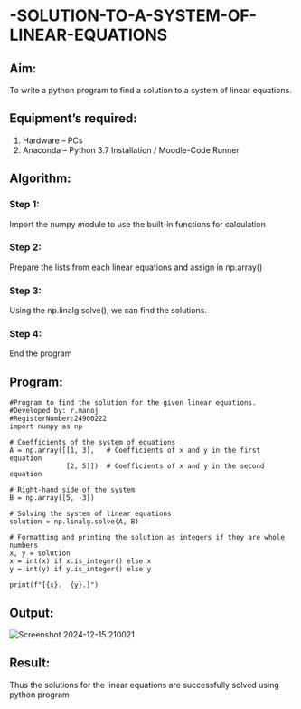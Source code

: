 # -SOLUTION-TO-A-SYSTEM-OF-LINEAR-EQUATIONS
## Aim:
To write a python program to find a solution to a system of linear equations.
## Equipment’s required:
1. 	Hardware – PCs
2. 	Anaconda – Python 3.7 Installation / Moodle-Code Runner
## Algorithm:
### Step 1: 
Import the numpy module to use the built-in functions for calculation
### Step 2: 
Prepare the lists from each linear equations and assign in np.array()
### Step 3: 
Using the np.linalg.solve(), we can find the solutions.
### Step 4: 
End the program
## Program:
~~~
#Program to find the solution for the given linear equations.
#Developed by: r.manoj
#RegisterNumber:24900222
import numpy as np

# Coefficients of the system of equations
A = np.array([[1, 3],   # Coefficients of x and y in the first equation
              [2, 5]])  # Coefficients of x and y in the second equation

# Right-hand side of the system
B = np.array([5, -3])

# Solving the system of linear equations
solution = np.linalg.solve(A, B)

# Formatting and printing the solution as integers if they are whole numbers
x, y = solution
x = int(x) if x.is_integer() else x
y = int(y) if y.is_integer() else y

print(f"[{x}.  {y}.]")
~~~

## Output:
![Screenshot 2024-12-15 210021](https://github.com/user-attachments/assets/77a17de5-3387-48a3-a741-dede1cb277ae)

## Result: 
Thus the solutions for the linear equations are successfully solved using python program

